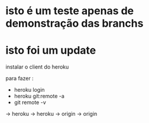 # isto é um teste apenas de demonstração das branchs
# isto foi um update

instalar o client do heroku

para fazer : 
- heroku login
- heroku git:remote -a <nome do app>
- git remote -v 

-> heroku
-> heroku
-> origin
-> origin 

